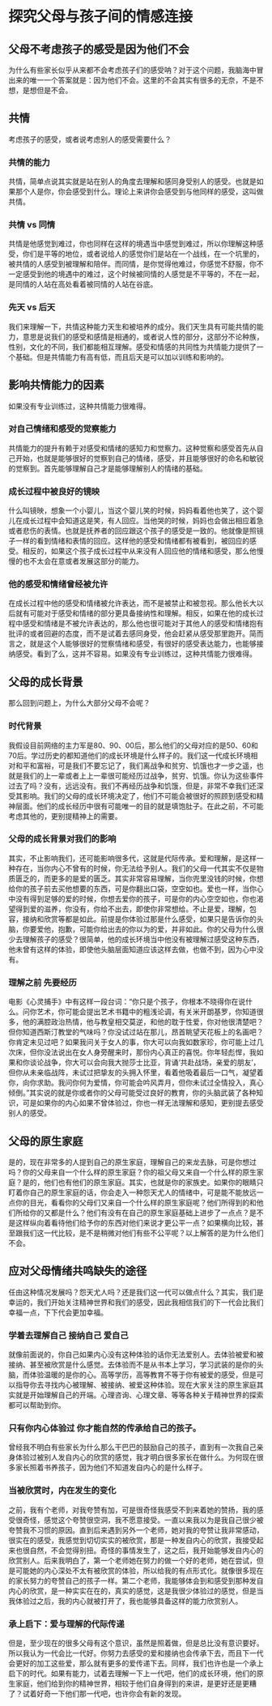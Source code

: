 # 探究父母与孩子间的情感连接

## 父母不考虑孩子的感受是因为他们不会
为什么有些家长似乎从来都不会考虑孩子们的感受呐？对于这个问题，我脑海中冒出来的唯一一个答案就是：因为他们不会。这里的不会其实有很多的无奈，不是不想，是想但是不会。

## 共情
考虑孩子的感受，或者说考虑别人的感受需要什么？
### 共情的能力
共情，简单点说其实就是站在别人的角度去理解和感同身受别人的感受。也就是如果那个人是你，你会感受到什么。理论上来讲你会感受到与他同样的感受，这叫做共情。
### 共情 vs 同情
共情是他感觉到难过，你也同样在这样的境遇当中感觉到难过，所以你理解这种感受，你们是平等的地位，或者说给人的感觉你们是站在一个战线，在一个坑里的，被共情的人感受到被理解和陪伴。而同情，是你觉得他难过，你感觉不舒服，你不一定感受到他的境遇中的难过，这个时候被同情的人感觉是不平等的，不在一起，是同情的人站在高处看着被同情的人站在谷底。
### 先天 vs 后天
我们来理解一下，共情这种能力天生和被培养的成分。我们天生具有可能共情的能力，意思是说我们的感受和感情是相通的，或者说人性的部分，这部分不论种族，性别，文化的不同，我们都能相互理解。感受和情感的共同性为共情能力提供了一个基础。但是共情能力有高有低，而且后天是可以加以训练和影响的。

## 影响共情能力的因素
如果没有专业训练过，这种共情能力很难得。
### 对自己情绪和感受的觉察能力
共情能力的提升有赖于对感受和情绪的感知力和觉察力。这种觉察和感受首先从自己开始，也就是能够很好的觉察到自己的情绪，感受，并且能够很好的命名和敏锐的觉察到。首先能够理解自己才是能够理解别人的情绪的基础。
### 成长过程中被良好的镜映
什么叫镜映，想象一个小婴儿，当这个婴儿笑的时候，妈妈看着他也笑了，这个婴儿在成长过程中会知道这是笑，有人回应。当他哭的时候，妈妈也会做出相应着急或者悲伤的表情。也就是抚养者的回应跟这个孩子的感受是一致的。他就像是照镜子一样的看到情绪和表情的回应。这样他的感受和情绪都有被看到，被回应的感受。相反的，如果这个孩子成长过程中从来没有人回应他的情绪和感受，那么他慢慢的也不太会在意或者发展这部分的能力。
### 他的感受和情绪曾经被允许
在成长过程中他的感受和情绪被允许表达，而不是被禁止和被忽视。那么他长大以后就有可能对于感受和情绪的部分更具备接纳性和理解。相反，如果在他的成长过程中感受和情绪是不被允许表达的，那么他也很可能对于其他人的感受和情绪抱有批评的或者回避的态度，而不是试着去感同身受，他会赶紧从感受那里跑开。简而言之，就是这个人能够很好的觉察情绪和感受，有很好的感受表达能力，也能够接纳感受。看到了么，这并不容易。如果没有专业训练过，这种共情能力很难得。
 
## 父母的成长背景
那么回到问题上，为什么大部分父母不会呢？ 
### 时代背景
我假设目前网络的主力军是80、90、00后，那么他们的父母对应的是50、60和70后。学过历史的都知道他们的成长环境是什么样子的。我们这一代成长环境相对和平和富裕，可是我们不要忘记了，我们离战争和贫穷、饥饿也才一步之遥，也就是我们的上一辈或者上上一辈很可能经历过战争，贫穷、饥饿。你认为这些事件过去了吗？没有，远远没有。我们不再经历战争和饥饿，但是，非常不幸我们还深受其影响。我们的父母的成长环境决定了，他们不可能会被很好的照顾到感受和精神层面。他们的成长经历中很有可能唯一的目的就是填饱肚子。在此之前，不可能考虑其他的，更别提精神上的需要。
### 父母的成长背景对我们的影响
其实，不止影响我们，还可能影响很多代，这就是代际传承。爱和理解，是这样一种存在，当你内心不曾有的时候，你无法给予别人。我们的父母一代其实不仅是物质匮乏的，而更多的是爱的匮乏。其实非常容易理解，当你兜里没钱的时候，你想给你的孩子前去买他想要的东西，可是你翻出口袋，空空如也。爱也一样，当你心中没有得到足够的爱的时候，你想去爱你的孩子，可是你的内心空空如也，你也渴望得到爱的滋养，你没有，你给不出去，即使你非常想给。不止是爱，理解，包容，接纳和欣赏等都是如此。前提是你体验过那是什么感受，如果只是告诉你的头脑，你要爱他，抱歉，可能你给出去的你以为的爱，并非如此。你的父母为什么很少去理解孩子的感受？很简单，他的成长环境当中他没有被理解过感受这种东西，他未曾有这样的体验，即使他头脑层面知道应该这样去做，也做不到，因为心中没有。
### 理解之前 先要经历
电影《心灵捕手》中有这样一段台词：“你只是个孩子，你根本不晓得你在说什么。问你艺术，你可能会提出艺术书籍中的粗浅论调，有关米开朗基罗，你知道很多，他的满腔政治热情，他与教皇相交莫逆，和他的耽于性爱，你对他很清楚吧？但你知道西斯汀教堂的气味吗？你没试过站在那儿，昂首眺望天花板上的名画吧？你肯定未见过吧？如果我问关于女人的事，你大可以向我如数家珍，你可能上过几次床，但你没法说出在女人身旁醒来时，那份内心真正的喜悦。你年轻彪悍，我如果和你谈论战争，你大可以会向我大抛莎士比亚，背诵‘共赴战场，亲爱的朋友’，但你从未亲临战阵，未试过把挚友的头拥入怀里，看着他吸着最后一口气，凝望着你，向你求助。我问你何为爱情，你可能会吟风弄月，但你未试过全情投入，真心倾倒。”其实说的就是你或者你的父母可能受过良好的教育，你的头脑武装了各种知识，可是如果你的内心如果不曾体验过，你也一样无法理解和感知，更别提去感受别人的感受。

## 父母的原生家庭
是的，现在非常多的人提到自己的原生家庭，理解自己的来龙去脉，可是你想过吗？你的父母来自一个什么样的原生家庭？你的祖父母又来自一个什么样的原生家庭？是的，他们也有他们的原生家庭。其实，也就是你的家族史。如果你的眼睛只盯着你自己的原生家庭的话，你会走入一种怨天尤人的情绪中，可是能不能放远一点你的目光，看看你的父母们又来自一个什么样的原生家庭呢？他们所得到的和他们所给你的又都是什么？他们有没有在自己的原生家庭基础上进步了一点点？是不是这样纵向着看待他们给予你的东西对他们来说才更公平一点？如果横向比较，甚至跟我们这一代比较，是不是稍微对他们有些不公平呢？以上解答的是为什么他们不会。


## 应对父母情绪共鸣缺失的途径
任由这种情况发展吗？怨天尤人吗？还是我们这一代可以做点什么？其实，我们是幸运的，我们开始关注精神世界和我们的感受，因此我相信我们的下一代会比我们幸福一点，下下代会更加幸福。
### 学着去理解自己 接纳自己 爱自己
就像前面说的，你自己如果内心没有这种体验的话你无法爱别人。去体验被爱和被接纳、甚至被欣赏是什么感觉。去体验而不是从书本上学习，学习武装的是你的头脑，而体验温暖的是你的心。高等学历，高等教育不等于你有被爱的感受，但是可以指导你去寻找内心被理解、被接纳、被爱这种体验。现在大家关注的原生家庭其实就是开始理解自己的开端。心理咨询、心理文章、等等各种关于精神世界的探索都可以帮助到你。
### 只有你内心体验过 你才能自然的传承给自己的孩子。
曾经我不明白有些家长为什么那么干巴巴的鼓励自己的孩子，直到有一次我自己亲身体验过被别人发自内心的欣赏的感觉，我才明白很多家长在做什么。为何现在很多家长照着书养孩子，因为他们不知道发自内心的是什么样子。
### 当被欣赏时，内在发生的变化
之前，我有个老师，对我夸赞有加，可是很奇怪我感受不到来着她的赞扬，我的感受很奇怪，感觉这个夸赞很空洞，我不愿意接受。一直以来我以为是我自己很少被夸赞我不习惯的原因。直到后来遇到另外一个老师，她对我的夸赞让我非常感动， 很实在的感受，我感觉到切切实实的被欣赏，那是一种发自内心的欣赏，我接受起来也很自然，不会觉得别扭。奇怪的事情发生了，这之后，我开始能够发自内心的欣赏别人。后来我明白了，第一个老师她在努力的做一个好的老师，她在尝试，但是可能她的内心深处不太有被欣赏的体验，所以给我的有点形式化。就像很多现在的家长努力的夸赞自己的孩子一样。第二个老师，我能够体会到和感受到那种发自内心的欣赏，是一种实实在在的，真实的感觉，这是我很少体验过的感觉，但是当我体验过之后，我的内心就被打开了，我也能够具备这样的能力欣赏别人。
### 承上启下：爱与理解的代际传递
但是，至少现在的很多父母有这个意识，虽然是照着做，但是总比没有意识要好。所以我认为一代会比一代好。你努力去感受的爱和接纳也会传承下去，而且下一代会更好的加工这些爱，那么就有更多的爱传递下去。同样，我们也许也是一个承上启下的时代。如果有能力，试着去理解一下上一代吧，他们的成长环境，他们的原生家庭，他们给到你的精神世界，相较于他们自身得到的来讲，是更好还是更糟了？试着好奇一下他们那一代吧，也许你会有新的发现。


